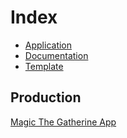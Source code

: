 # Index

- [Application](magic-app)
- [Documentation](magic-doc)
- [Template](magic-template)

## Production

<a href="http://magic-skylab.surge.sh/">Magic The Gatherine App</a>

<!-- [Magic The Gatherine App](http://magic-skylab.surge.sh/) -->

